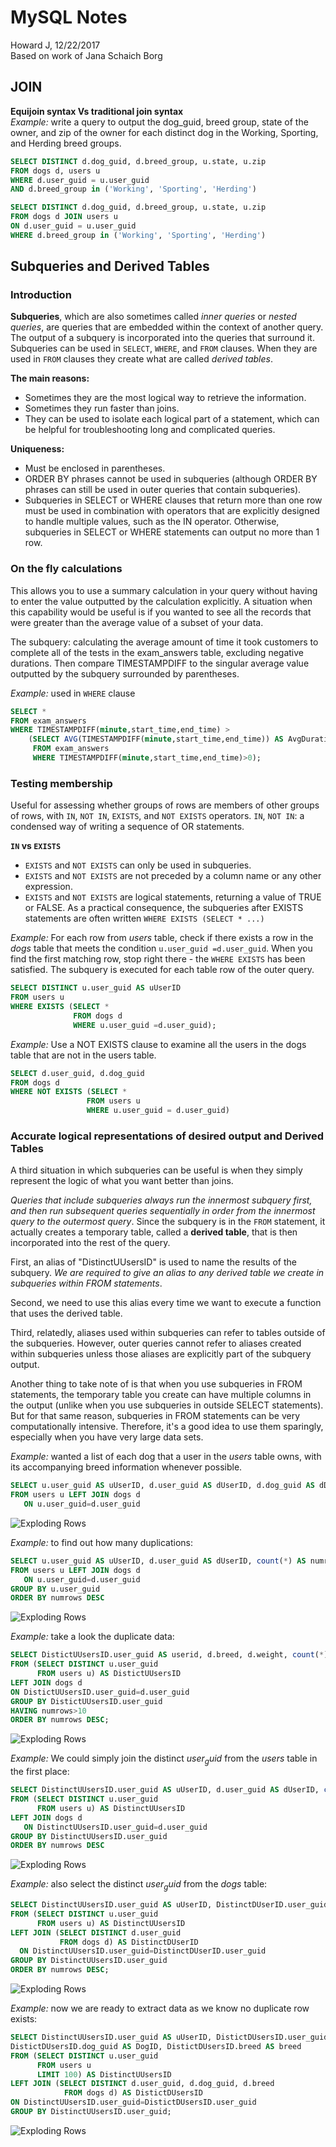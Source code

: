 
# MySQL Notes
Howard J, 12/22/2017  
Based on work of Jana Schaich Borg


## JOIN

**Equijoin syntax Vs traditional join syntax**  
*Example:* write a query to output the dog_guid, breed group, state of the owner, and zip of the owner for each distinct dog in the Working, Sporting, and Herding breed groups.  
```SQL
SELECT DISTINCT d.dog_guid, d.breed_group, u.state, u.zip
FROM dogs d, users u
WHERE d.user_guid = u.user_guid
AND d.breed_group in ('Working', 'Sporting', 'Herding')
```

```SQL
SELECT DISTINCT d.dog_guid, d.breed_group, u.state, u.zip
FROM dogs d JOIN users u
ON d.user_guid = u.user_guid
WHERE d.breed_group in ('Working', 'Sporting', 'Herding')
```


## Subqueries and Derived Tables
### Introduction
**Subqueries**, which are also sometimes called *inner queries* or *nested queries*, are queries that are embedded within the context of another query. The output of a subquery is incorporated into the queries that surround it. Subqueries can be used in `SELECT`, `WHERE`, and `FROM` clauses. When they are used in `FROM` clauses they create what are called *derived tables*.  

**The main reasons:**  
* Sometimes they are the most logical way to retrieve the information.  
* Sometimes they run faster than joins.  
* They can be used to isolate each logical part of a statement, which can be helpful for troubleshooting long and complicated queries.     

**Uniqueness:**  
* Must be enclosed in parentheses.  
* ORDER BY phrases cannot be used in subqueries (although ORDER BY phrases can still be used in outer queries that contain subqueries).
* Subqueries in SELECT or WHERE clauses that return more than one row must be used in combination with operators that are explicitly designed to handle multiple values, such as the IN operator. Otherwise, subqueries in SELECT or WHERE statements can output no more than 1 row.

### On the fly calculations
This allows you to use a summary calculation in your query without having to enter the value outputted by the calculation explicitly. A situation when this capability would be useful is if you wanted to see all the records that were greater than the average value of a subset of your data.

The subquery: calculating the average amount of time it took customers to complete all of the tests in the exam_answers table, excluding negative durations. Then compare TIMESTAMPDIFF to the singular average value outputted by the subquery surrounded by parentheses.  

*Example:* used in `WHERE` clause  
```SQL
SELECT *
FROM exam_answers
WHERE TIMESTAMPDIFF(minute,start_time,end_time) >
    (SELECT AVG(TIMESTAMPDIFF(minute,start_time,end_time)) AS AvgDuration
     FROM exam_answers
     WHERE TIMESTAMPDIFF(minute,start_time,end_time)>0);
```

### Testing membership
Useful for assessing whether groups of rows are members of other groups of rows, with `IN`, `NOT IN`, `EXISTS`, and `NOT EXISTS` operators. `IN`, `NOT IN`: a condensed way of writing a sequence of OR statements.  

**`IN` vs `EXISTS`**  
* `EXISTS` and `NOT EXISTS` can only be used in subqueries.  
* `EXISTS` and `NOT EXISTS` are not preceded by a column name or any other expression.
* `EXISTS` and `NOT EXISTS` are logical statements, returning a value of TRUE or FALSE. As a practical consequence, the subqueries after EXISTS statements are often written `WHERE EXISTS (SELECT * ...)`  

*Example:*  For each row from $users$ table, check if there exists a row in the $dogs$ table that meets the condition `u.user_guid =d.user_guid`. When you find the first matching row, stop right there - the `WHERE EXISTS` has been satisfied. The subquery is executed for each table row of the outer query.  
```SQL
SELECT DISTINCT u.user_guid AS uUserID
FROM users u
WHERE EXISTS (SELECT *
              FROM dogs d
              WHERE u.user_guid =d.user_guid);
```

*Example:* Use a NOT EXISTS clause to examine all the users in the dogs table that are not in the users table.  
```SQL
SELECT d.user_guid, d.dog_guid
FROM dogs d
WHERE NOT EXISTS (SELECT *
                 FROM users u
                 WHERE u.user_guid = d.user_guid)
```



### Accurate logical representations of desired output and Derived Tables
A third situation in which subqueries can be useful is when they simply represent the logic of what you want better than joins.  

*Queries that include subqueries always run the innermost subquery first, and then run subsequent queries sequentially in order from the innermost query to the outermost query*. Since the subquery is in the `FROM` statement, it actually creates a temporary table, called a **derived table**, that is then incorporated into the rest of the query.

First, an alias of "DistinctUUsersID" is used to name the results of the subquery. *We are required to give an alias to any derived table we create in subqueries within FROM statements*.  

Second, we need to use this alias every time we want to execute a function that uses the derived table.  

Third, relatedly, aliases used within subqueries can refer to tables outside of the subqueries. However, outer queries cannot refer to aliases created within subqueries unless those aliases are explicitly part of the subquery output.

Another thing to take note of is that when you use subqueries in FROM statements, the temporary table you create can have multiple columns in the output (unlike when you use subqueries in outside SELECT statements). But for that same reason, subqueries in FROM statements can be very computationally intensive. Therefore, it's a good idea to use them sparingly, especially when you have very large data sets.


*Example:* wanted a list of each dog that a user in the $users$ table owns, with its accompanying breed information whenever possible.  
```SQL
SELECT u.user_guid AS uUserID, d.user_guid AS dUserID, d.dog_guid AS dDogID, d.breed
FROM users u LEFT JOIN dogs d
   ON u.user_guid=d.user_guid
```

![Exploding Rows](sql_figures\SQL9_Subqueries_and_Derived_Tables_exploding_rows1.png)


*Example:* to find out how many duplications:
```SQL
SELECT u.user_guid AS uUserID, d.user_guid AS dUserID, count(*) AS numrows
FROM users u LEFT JOIN dogs d
   ON u.user_guid=d.user_guid
GROUP BY u.user_guid
ORDER BY numrows DESC
```
![Exploding Rows](sql_figures\SQL9_Subqueries_and_Derived_Tables_exploding_rows2.png)

*Example:* take a look the duplicate data:
```SQL
SELECT DistictUUsersID.user_guid AS userid, d.breed, d.weight, count(*) AS numrows
FROM (SELECT DISTINCT u.user_guid
      FROM users u) AS DistictUUsersID
LEFT JOIN dogs d
ON DistictUUsersID.user_guid=d.user_guid
GROUP BY DistictUUsersID.user_guid
HAVING numrows>10
ORDER BY numrows DESC;
```
![Exploding Rows](sql_figures\SQL9_Subqueries_and_Derived_Tables_exploding_rows6.png)


*Example:* We could simply join the distinct $user_guid$ from the $users$ table in the first place:  
```SQL
SELECT DistinctUUsersID.user_guid AS uUserID, d.user_guid AS dUserID, count(*) AS numrows
FROM (SELECT DISTINCT u.user_guid
      FROM users u) AS DistinctUUsersID
LEFT JOIN dogs d
   ON DistinctUUsersID.user_guid=d.user_guid
GROUP BY DistinctUUsersID.user_guid
ORDER BY numrows DESC
```
![Exploding Rows](sql_figures\SQL9_Subqueries_and_Derived_Tables_exploding_rows3.png)


*Example:* also select the distinct $user_guid$ from the $dogs$ table:  
```SQL
SELECT DistinctUUsersID.user_guid AS uUserID, DistinctDUserID.user_guid AS dUserID, count(*) AS numrows
FROM (SELECT DISTINCT u.user_guid
      FROM users u) AS DistinctUUsersID
LEFT JOIN (SELECT DISTINCT d.user_guid
           FROM dogs d) AS DistinctDUserID
  ON DistinctUUsersID.user_guid=DistinctDUserID.user_guid
GROUP BY DistinctUUsersID.user_guid
ORDER BY numrows DESC;
```
![Exploding Rows](sql_figures\SQL9_Subqueries_and_Derived_Tables_exploding_rows4.png)

*Example:* now we are ready to extract data as we know no duplicate row exists:
```SQL
SELECT DistinctUUsersID.user_guid AS uUserID, DistictDUsersID.user_guid AS dUserID,
DistictDUsersID.dog_guid AS DogID, DistictDUsersID.breed AS breed
FROM (SELECT DISTINCT u.user_guid
      FROM users u
      LIMIT 100) AS DistinctUUsersID
LEFT JOIN (SELECT DISTINCT d.user_guid, d.dog_guid, d.breed
            FROM dogs d) AS DistictDUsersID
ON DistinctUUsersID.user_guid=DistictDUsersID.user_guid
GROUP BY DistinctUUsersID.user_guid;
```
![Exploding Rows](sql_figures\SQL9_Subqueries_and_Derived_Tables_exploding_rows5.png)
